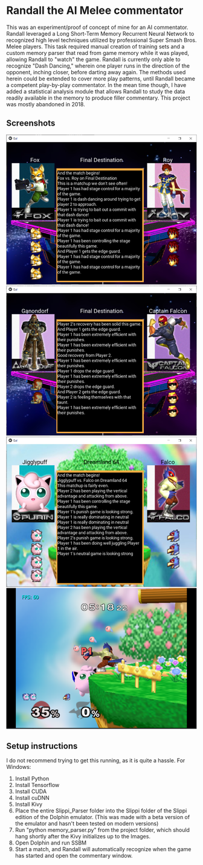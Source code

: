 # Randall the AI Melee commentator

This was an experiment/proof of concept of mine for an AI commentator. 
Randall leveraged a Long Short-Term Memory Recurrent Neural Network
to recognized high level techniques utilized by professional
Super Smash Bros. Melee players. This task required manual creation
of training sets and a custom memory parser that read from game
memory while it was played, allowing Randall
to "watch" the game. Randall is currently only able to recognize 
"Dash Dancing," wherein one player runs in the direction of the 
opponent, inching closer, before darting away again. The methods 
used herein could be extended to cover more play patterns, until 
Randall became a competent play-by-play commentator. In the mean 
time though, I have added a statistical analysis module that allows 
Randall to study the data readily available in the memory to produce 
filler commentary. This project was mostly abandoned in 2018.

## Screenshots
![Example 1](https://github.com/dustinlapierre/Slippi_Parser/blob/master/images/Screen_AI1.png?raw=true)
![Example 2](https://github.com/dustinlapierre/Slippi_Parser/blob/master/images/Screen_AI2.png?raw=true)
![Example 3](https://github.com/dustinlapierre/Slippi_Parser/blob/master/images/Screen_AI3.png?raw=true)
![Game Emulation](https://github.com/dustinlapierre/Slippi_Parser/blob/master/images/game_screen.png?raw=true)

## Setup instructions
I do not recommend trying to get this running, as it is quite a hassle.
For Windows:
1. Install Python
2. Install Tensorflow
3. Install CUDA
4. Install cuDNN
5. Install Kivy
6. Place the entire Slippi_Parser folder into the Slippi folder of
the Slippi edition of the Dolphin emulator. 
(This was made with a beta version of the emulator and hasn't been
tested on modern versions)
7. Run "python memory_parser.py" from the project folder, which should
hang shortly after the Kivy initializes up to the Images.
8. Open Dolphin and run SSBM
9. Start a match, and Randall will automatically recognize when
the game has started and open the commentary window.